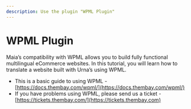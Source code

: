 ```yaml
---
description: Use the plugin "WPML Plugin"
---
```


# WPML Plugin

Maia’s compatibility with WPML allows you to build fully functional multilingual eCommerce websites. In this tutorial, you will learn how to translate a website built with Urna’s using WPML.

* This is a basic guide to using WPML - [https://docs.thembay.com/wpml/](https://docs.thembay.com/wpml/)
* If you have problems using WPML, please send us a ticket - [https://tickets.thembay.com/](https://tickets.thembay.com)
